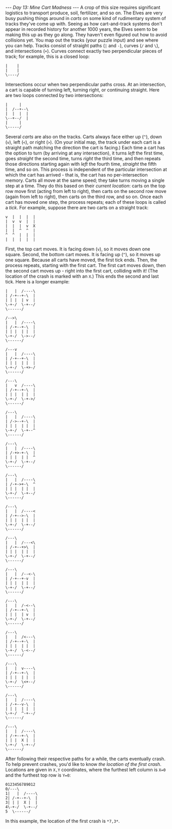 *--- Day 13: Mine Cart Madness ---*
A crop of this size requires significant logistics to transport produce, soil, fertilizer, and so on. The Elves are very busy pushing things around in *carts* on some kind of rudimentary system of tracks they've come up with.
Seeing as how cart-and-track systems don't appear in recorded history for another 1000 years, the Elves seem to be making this up as they go along. They haven't even figured out how to avoid collisions yet.
You map out the tracks (your puzzle input) and see where you can help.
Tracks consist of straight paths (`|` and `-`), curves (`/` and `\`), and intersections (`+`). Curves connect exactly two perpendicular pieces of track; for example, this is a closed loop:
```/----\
|    |
|    |
\----/
```
Intersections occur when two perpendicular paths cross. At an intersection, a cart is capable of turning left, turning right, or continuing straight.  Here are two loops connected by two intersections:
```/-----\
|     |
|  /--+--\
|  |  |  |
\--+--/  |
|     |
\-----/
```
Several *carts* are also on the tracks. Carts always face either up (`^`), down (`v`), left (`<`), or right (`>`). (On your initial map, the track under each cart is a straight path matching the direction the cart is facing.)
Each time a cart has the option to turn (by arriving at any intersection), it turns *left* the first time, goes *straight* the second time, turns *right* the third time, and then repeats those directions starting again with *left* the fourth time, *straight* the fifth time, and so on. This process is independent of the particular intersection at which the cart has arrived - that is, the cart has no per-intersection memory.
Carts all move at the same speed; they take turns moving a single step at a time. They do this based on their *current location*: carts on the top row move first (acting from left to right), then carts on the second row move (again from left to right), then carts on the third row, and so on.  Once each cart has moved one step, the process repeats; each of these loops is called a *tick*.
For example, suppose there are two carts on a straight track:
```|  |  |  |  |
v  |  |  |  |
|  v  v  |  |
|  |  |  v  X
|  |  ^  ^  |
^  ^  |  |  |
|  |  |  |  |
```
First, the top cart moves. It is facing down (`v`), so it moves down one square.  Second, the bottom cart moves.  It is facing up (`^`), so it moves up one square. Because all carts have moved, the first tick ends.  Then, the process repeats, starting with the first cart.  The first cart moves down, then the second cart moves up - right into the first cart, colliding with it! (The location of the crash is marked with an `X`.) This ends the second and last tick.
Here is a longer example:
```/->-\
|   |  /----\
| /-+--+-\  |
| | |  | v  |
\-+-/  \-+--/
\------/

/-->\
|   |  /----\
| /-+--+-\  |
| | |  | |  |
\-+-/  \->--/
\------/

/---v
|   |  /----\
| /-+--+-\  |
| | |  | |  |
\-+-/  \-+>-/
\------/

/---\
|   v  /----\
| /-+--+-\  |
| | |  | |  |
\-+-/  \-+->/
\------/

/---\
|   |  /----\
| /->--+-\  |
| | |  | |  |
\-+-/  \-+--^
\------/

/---\
|   |  /----\
| /-+>-+-\  |
| | |  | |  ^
\-+-/  \-+--/
\------/

/---\
|   |  /----\
| /-+->+-\  ^
| | |  | |  |
\-+-/  \-+--/
\------/

/---\
|   |  /----<
| /-+-->-\  |
| | |  | |  |
\-+-/  \-+--/
\------/

/---\
|   |  /---<\
| /-+--+>\  |
| | |  | |  |
\-+-/  \-+--/
\------/

/---\
|   |  /--<-\
| /-+--+-v  |
| | |  | |  |
\-+-/  \-+--/
\------/

/---\
|   |  /-<--\
| /-+--+-\  |
| | |  | v  |
\-+-/  \-+--/
\------/

/---\
|   |  /<---\
| /-+--+-\  |
| | |  | |  |
\-+-/  \-<--/
\------/

/---\
|   |  v----\
| /-+--+-\  |
| | |  | |  |
\-+-/  \<+--/
\------/

/---\
|   |  /----\
| /-+--v-\  |
| | |  | |  |
\-+-/  ^-+--/
\------/

/---\
|   |  /----\
| /-+--+-\  |
| | |  X |  |
\-+-/  \-+--/
\------/
```
After following their respective paths for a while, the carts eventually crash.  To help prevent crashes, you'd like to know *the location of the first crash*. Locations are given in `X,Y` coordinates, where the furthest left column is `X=0` and the furthest top row is `Y=0`:
```           111
0123456789012
0/---\
1|   |  /----\
2| /-+--+-\  |
3| | |  X |  |
4\-+-/  \-+--/
5  \------/
```
In this example, the location of the first crash is `*7,3*`.
